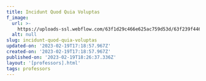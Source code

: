 ```yaml
---
title: Incidunt Quod Quia Voluptas
f_image:
  url: >-
    https://uploads-ssl.webflow.com/63f1d29c466e625ac759d53d/63f239f4461ec33fed4d4d7b_image15.jpeg
  alt: null
slug: incidunt-quod-quia-voluptas
updated-on: '2023-02-19T17:18:57.967Z'
created-on: '2023-02-19T17:18:57.967Z'
published-on: '2023-02-19T18:26:37.336Z'
layout: '[professors].html'
tags: professors
---
```



